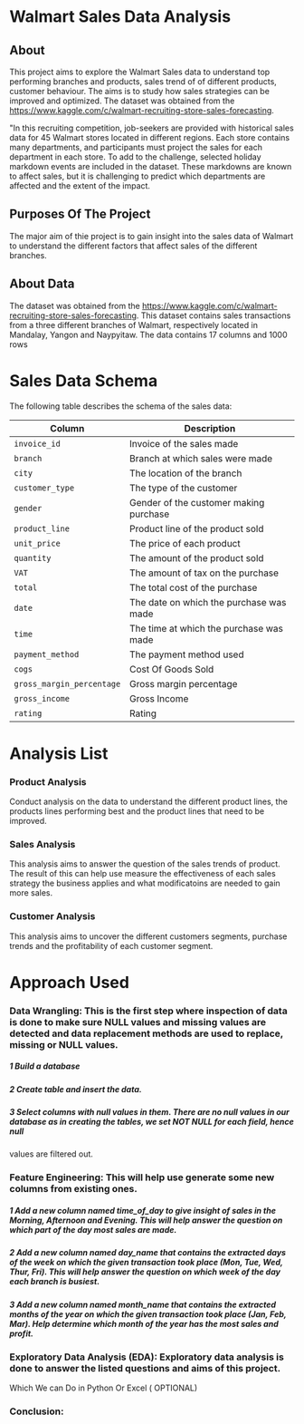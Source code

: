 # Walmart Sales Data Analysis

## About
This project aims to explore the Walmart Sales data to understand top performing branches and products,
sales trend of of different products, customer behaviour. The aims is to study how sales strategies can be improved and optimized.
The dataset was obtained from the https://www.kaggle.com/c/walmart-recruiting-store-sales-forecasting.

"In this recruiting competition, job-seekers are provided with historical sales data for 45 Walmart stores located in different regions.
Each store contains many departments, and participants must project the sales for each department in each store. 
To add to the challenge, selected holiday markdown events are included in the dataset. 
These markdowns are known to affect sales, but it is challenging to predict which departments are affected and the extent of the impact.

## Purposes Of The Project
The major aim of thie project is to gain insight into the sales data of Walmart to understand the different factors that affect sales of the different branches.

## About Data
The dataset was obtained from the https://www.kaggle.com/c/walmart-recruiting-store-sales-forecasting. This dataset contains sales transactions from a three different branches of Walmart, respectively located in Mandalay, Yangon and Naypyitaw. The data contains 17 columns and 1000 rows

# Sales Data Schema

The following table describes the schema of the sales data:

| Column                  | Description                                |   
|-------------------------|--------------------------------------------
| `invoice_id`            | Invoice of the sales made                  | 
| `branch`                | Branch at which sales were made            | 
| `city`                  | The location of the branch                 | 
| `customer_type`         | The type of the customer                   | 
| `gender`                | Gender of the customer making purchase     |
| `product_line`          | Product line of the product sold           |
| `unit_price`            | The price of each product                  |
| `quantity`              | The amount of the product sold             | 
| `VAT`                   | The amount of tax on the purchase          |
| `total`                 | The total cost of the purchase             | 
| `date`                  | The date on which the purchase was made    | 
| `time`                  | The time at which the purchase was made    |
| `payment_method`        | The payment method used                    |
| `cogs`                  | Cost Of Goods Sold                         | 
| `gross_margin_percentage`| Gross margin percentage                   | 
| `gross_income`          | Gross Income                               | 
| `rating`                | Rating                                     | 



# Analysis List
### Product Analysis
Conduct analysis on the data to understand the different product lines, the products lines performing best and the product lines that need to be improved.

### Sales Analysis
This analysis aims to answer the question of the sales trends of product. The result of this can help use measure the effectiveness of each sales strategy the business applies and what modificatoins are needed to gain more sales.

### Customer Analysis
This analysis aims to uncover the different customers segments, purchase trends and the profitability of each customer segment.

# Approach Used
### Data Wrangling: This is the first step where inspection of data is done to make sure NULL values and missing values are detected and data replacement methods are used to replace, missing or NULL values.
##### 1 Build a database
##### 2 Create table and insert the data.
##### 3 Select columns with null values in them. There are no null values in our database as in creating the tables, we set NOT NULL for each field, hence null 
  values are filtered out.
### Feature Engineering: This will help use generate some new columns from existing ones.
##### 1 Add a new column named time_of_day to give insight of sales in the Morning, Afternoon and Evening. This will help answer the question on which part of the day most sales are made.
##### 2 Add a new column named day_name that contains the extracted days of the week on which the given transaction took place (Mon, Tue, Wed, Thur, Fri). This will help answer the question on which week of the day each branch is busiest.
##### 3 Add a new column named month_name that contains the extracted months of the year on which the given transaction took place (Jan, Feb, Mar). Help determine which month of the year has the most sales and profit.
### Exploratory Data Analysis (EDA): Exploratory data analysis is done to answer the listed questions and aims of this project.
Which We can Do in Python Or Excel ( OPTIONAL)
### Conclusion:






























